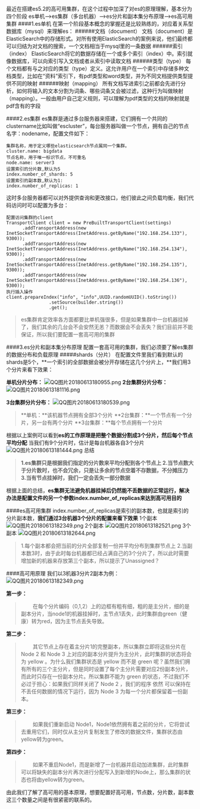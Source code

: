 最近在搭建es5.2的高可用集群，在这个过程中加深了对es的原理理解，基本分为四个阶段
es单机—>es集群（多台机器）—>es分片和副本集分布原理—>es高可用集群
####1.es单机
在第一个阶段基本概念的掌握还是比较熟练的，对应着关系型数据库（mysql）来理解es：
######文档（document）
文档（document）是ElasticSearch中的存储形式。对所有使用ElasticSearch的案例来说，他们最终都可以归结为对文档的搜索，一个文档相当于mysql里的一条数据
######索引（index）
ElasticSearch将它的数据存储在一个或多个索引（index）中。索引就像数据库，可以向索引写入文档或者从索引中读取文档
######类型（type）
每个文档都有与之对应的类型（type）定义。这允许用户在一个索引中存储多种文档类型，比如在“资料”索引下，有pdf类型和word类型，并为不同文档提供类型提供不同的映射
######映射（mapping）
所有文档写进索引之前都会先进行分析，如何将输入的文本分割为词条、哪些词条又会被过滤，这种行为叫做映射（mapping）。一般由用户自己定义规则，可以理解为pdf类型的文档的映射就是pdf含有的字段

####2.es集群
es集群是通过多台服务器来搭建，它们拥有一个共同的clustername比如叫做“escluster”，每台服务器叫做一个节点，拥有自己的节点名字：nodename，配置文件如下：
```
集群名称，用于定义哪些elasticsearch节点属同一个集群。
cluster.name: bigdata
节点名称，用于唯一标识节点，不可重名
node.name: server3
设置索引的分片数,默认为5 
index.number_of_shards: 5 
设置索引的副本数,默认为1: 
index.number_of_replicas: 1 
```
这时多台服务器都可以对外提供查询和更改接口，他们彼此之间负载均衡，我们代码访问时可以配置为多台：
```
配置访问集群的client
TransportClient client = new PreBuiltTransportClient(settings)
      .addTransportAddress(new InetSocketTransportAddress(InetAddress.getByName("192.168.254.133"), 9300));
	  .addTransportAddress(new InetSocketTransportAddress(InetAddress.getByName("192.168.254.134"), 9300));
      .addTransportAddress(new InetSocketTransportAddress(InetAddress.getByName("192.168.254.135"), 9300));
      .addTransportAddress(new InetSocketTransportAddress(InetAddress.getByName("192.168.254.136"), 9300));
执行插入操作
client.prepareIndex("info", "info",UUID.randomUUID().toString())
		        .setSource(builder.string())
		        .get();        
```
>es集群肯定效率各方面都要比单机强很多，但是如果集群中一台机器挂掉了，我们其余的几台会不会安然无恙？而数据会不会丢失？我们目前并不能保证，所以我们要配置一套高可用的集群

####3.es分片和副本集分布原理
配置一套高可用的集群，我们必须要了解es集群的数据分布和负载原理
#####shards（分片）
在配置文件里我们看到默认的shards是5个，**一个索引的全部数据会被分开存储在这几个分片上，**我们用3个分片来看下效果：

**单机分片分布：**
![QQ图片20180613180955.png](https://upload-images.jianshu.io/upload_images/6073827-3ba00761992496dc.png?imageMogr2/auto-orient/strip%7CimageView2/2/w/1240)
**2台集群分片分布：**
![QQ图片20180613181116.png](https://upload-images.jianshu.io/upload_images/6073827-27cacc2a5d8b9efa.png?imageMogr2/auto-orient/strip%7CimageView2/2/w/1240)

**3台集群分片分布：**
![QQ图片20180613180539.png](https://upload-images.jianshu.io/upload_images/6073827-0b066b5d926b1f52.png?imageMogr2/auto-orient/strip%7CimageView2/2/w/1240)
>**单机：**该机器节点拥有全部3个分片
**2台集群：**一个节点有一个分片，另一台有两个分片
**3台集群：**每个节点拥有一个分片

根据以上案例可以看到**es的工作原理是把整个数据分割成3个分片，然后每个节点平均分配**
当我们有9个分片时，估计是每台机器各自3个分片
![QQ图片20180613181444.png](https://upload-images.jianshu.io/upload_images/6073827-e49864aeceb3e624.png?imageMogr2/auto-orient/strip%7CimageView2/2/w/1240)
总结
>**1.es集群只是根据我们指定的分片数来平均分配到各个节点上
2.当节点数大于分片数时，也不会冗余，只是让多余的节点空着不存数据，不分摊压力
3.当有节点挂掉时，我们一定会丢失一部分数据**

根据上面的总结，**es集群无法避免机器挂掉后仍然能不丢数据的正常运行，解决办法是配置文件的另一个参数index.number_of_replicas来达到高可用目的**

####es高可用集群
index.number_of_replicas是索引的副本数，也就是索引的分片副本数，**我们通过3台机器3个分片的配置来看下效果**
1个副本
![QQ图片20180613182349.png](https://upload-images.jianshu.io/upload_images/6073827-16b181faacb64725.png?imageMogr2/auto-orient/strip%7CimageView2/2/w/1240)
2个副本
![QQ图片20180613182521.png](https://upload-images.jianshu.io/upload_images/6073827-c1bbd3305fa89654.png?imageMogr2/auto-orient/strip%7CimageView2/2/w/1240)
3个副本
![QQ图片20180613182644.png](https://upload-images.jianshu.io/upload_images/6073827-6af0fab84eb78155.png?imageMogr2/auto-orient/strip%7CimageView2/2/w/1240)


>1.每个副本都会把当前的分片全部复制一份并平均分布到集群节点上
2.当副本数3时，由于此时每台机器都已经占满自己的3个分片了，所以此时需要增加新的机器来存放第三个副本，所以提示了Unassigned？

####高可用原理
我们以3机器3分片2副本为例：
![QQ图片20180613182349.png](https://upload-images.jianshu.io/upload_images/6073827-b0f691a3366be417.png?imageMogr2/auto-orient/strip%7CimageView2/2/w/1240)

**第一步：**
>&nbsp;&nbsp;&nbsp;&nbsp;&nbsp;&nbsp;&nbsp;&nbsp;在每个分片编码（0,1,2）上的边框有粗有细，粗的是主分片，细的是副本分片，当node1的机器挂掉时，主节点1丢失，此时集群由green（健康）转为red，因为主节点丢失导致。

**第二步：**
>&nbsp;&nbsp;&nbsp;&nbsp;&nbsp;&nbsp;&nbsp;&nbsp;其它节点上存在着主分片1的完整副本，所以集群立即将这些分片在 Node 2 和 Node 3 上对应的副本分片提升为主分片，此时集群的状态将会为 yellow 。为什么我们集群状态是 yellow 而不是 green 呢？虽然我们拥有所有的三个主分片，但是同时设置了每个主分片需要对应2份副本分片，而此时只存在一份副本分片。所以集群不能为 green 的状态，不过我们不必过于担心：如果我们同样关闭了 Node 2 ，我们的程序 依然 可以保持在不丢任何数据的情况下运行，因为 Node 3 为每一个分片都保留着一份副本。

**第三步：**
>&nbsp;&nbsp;&nbsp;&nbsp;&nbsp;&nbsp;&nbsp;&nbsp;如果我们重新启动 Node1，Node1依然拥有着之前的分片，它将尝试去重用它们，同时仅从主分片复制发生了修改的数据文件，集群状态由yellow转为green。

**第四步：**
>&nbsp;&nbsp;&nbsp;&nbsp;&nbsp;&nbsp;&nbsp;&nbsp;如果不重启Node1，而是新增了一台机器并启动加进集群，此时集群可以将缺失的副本分片再次进行分配写入到新增的Node上，那么集群的状态也将由yellow转为green。

由此我们了解了高可用的基本原理，想要配置好高可用，节点数，分片数，副本数这三个数量之间是有很紧密的联系的。

